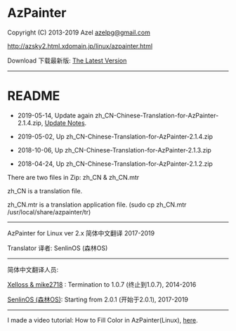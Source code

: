 # AzPainter
Copyright (C) 2013-2019 Azel azelpg@gmail.com

http://azsky2.html.xdomain.jp/linux/azpainter.html

Download 下载最新版: [The Latest Version](https://osdn.net/projects/azpainter/downloads/71051/azpainter-2.1.4.tar.xz/)
**********************************************
# README
* 2019-05-14, Update again zh_CN-Chinese-Translation-for-AzPainter-2.1.4.zip, [Update Notes](https://github.com/SenlinOS/databox/raw/master/Update-notes.jpg). 

* 2019-05-02, Up zh_CN-Chinese-Translation-for-AzPainter-2.1.4.zip

* 2018-10-06, Up zh_CN-Chinese-Translation-for-AzPainter-2.1.3.zip

* 2018-04-24, Up zh_CN-Chinese-Translation-for-AzPainter-2.1.2.zip

There are two files in Zip: zh_CN & zh_CN.mtr  

zh_CN is a translation file.

zh_CN.mtr is a translation application file. (sudo cp zh_CN.mtr /usr/local/share/azpainter/tr)

**********************************************

AzPainter for Linux ver 2.x 简体中文翻译 2017-2019

Translator 译者: SenlinOS (森林OS)

**********************************************

简体中文翻译人员:

[Xelloss & mike2718](https://github.com/mike2718/azpainter) : Termination to 1.0.7 (终止到1.0.7), 2014-2016

[SenlinOS (森林OS)](https://senlinos.com): Starting from 2.0.1 (开始于2.0.1), 2017-2019

**********************************************

I made a video tutorial:
How to Fill Color in AzPainter(Linux), [here](https://youtu.be/shtNuYdNI4Y).
